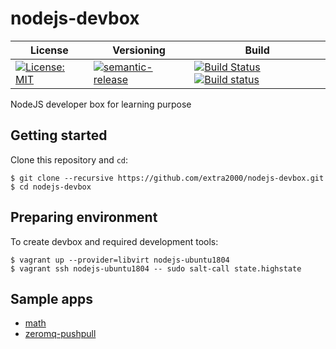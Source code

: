 # nodejs-devbox

| License | Versioning | Build |
| ------- | ---------- | ----- |
| [![License: MIT](https://img.shields.io/badge/License-MIT-yellow.svg)](https://opensource.org/licenses/MIT) | [![semantic-release](https://img.shields.io/badge/%20%20%F0%9F%93%A6%F0%9F%9A%80-semantic--release-e10079.svg)](https://github.com/semantic-release/semantic-release) | [![Build Status](https://travis-ci.com/extra2000/nodejs-devbox.svg?branch=master)](https://travis-ci.com/extra2000/nodejs-devbox) [![Build status](https://ci.appveyor.com/api/projects/status/57d32bgoimmd65n9/branch/master?svg=true)](https://ci.appveyor.com/project/nikAizuddin/nodejs-devbox/branch/master) |

NodeJS developer box for learning purpose


## Getting started

Clone this repository and `cd`:
```
$ git clone --recursive https://github.com/extra2000/nodejs-devbox.git
$ cd nodejs-devbox
```


## Preparing environment

To create devbox and required development tools:
```
$ vagrant up --provider=libvirt nodejs-ubuntu1804
$ vagrant ssh nodejs-ubuntu1804 -- sudo salt-call state.highstate
```


## Sample apps

* [math](docs/sampleapps/math.md)
* [zeromq-pushpull](docs/sampleapps/zeromq-pushpull.md)
